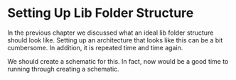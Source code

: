 Setting Up Lib Folder Structure 
================================

In the previous chapter we discussed what an ideal lib folder structure
should look like. Setting up an architecture that looks like this can be
a bit cumbersome. In addition, it is repeated time and time again.

We should create a schematic for this. In fact, now would be a good time
to running through creating a schematic.
